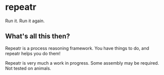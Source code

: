 # repeatr

Run it. Run it again.

## What's all this then?

Repeatr is a process reasoning framework. You have things to do, and repeatr helps you do them!

Repeatr is very much a work in progress. Some assembly may be required. Not tested on animals.
